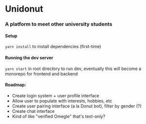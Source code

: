 # Unidonut
### A platform to meet other university students

#### Setup
`yarn install` to install dependencies (first-time) 

#### Running the dev server
`yarn start` in root directory to run dev, eventually this will become a monorepo for frontend and backend

#### Roadmap:
- Create login system + user profile interface
- Allow user to populate with interests, hobbies, etc
- Create user pairing interface (a la Donut bot), filter by gender (?)
- Create chat interface
- Kind of like "verified Omegle" that's text-only?




